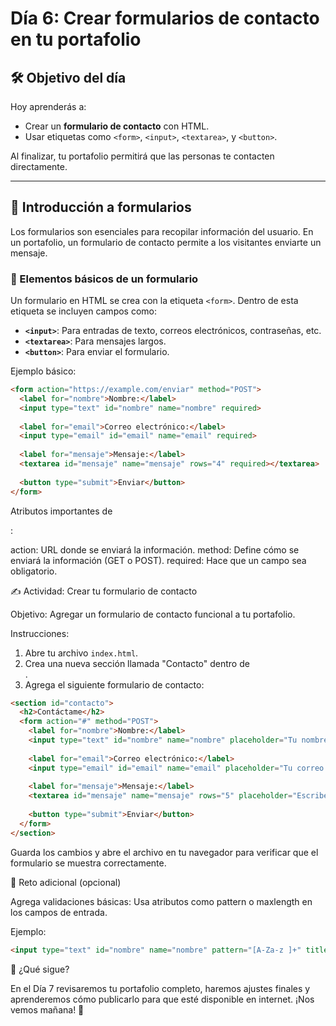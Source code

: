 # Día 6: Crear formularios de contacto en tu portafolio

## 🛠️ Objetivo del día

Hoy aprenderás a:
- Crear un **formulario de contacto** con HTML.
- Usar etiquetas como `<form>`, `<input>`, `<textarea>`, y `<button>`.

Al finalizar, tu portafolio permitirá que las personas te contacten directamente.

---

## 📜 Introducción a formularios

Los formularios son esenciales para recopilar información del usuario. En un portafolio, un formulario de contacto permite a los visitantes enviarte un mensaje.

### 📝 Elementos básicos de un formulario
Un formulario en HTML se crea con la etiqueta `<form>`. Dentro de esta etiqueta se incluyen campos como:
- **`<input>`**: Para entradas de texto, correos electrónicos, contraseñas, etc.
- **`<textarea>`**: Para mensajes largos.
- **`<button>`**: Para enviar el formulario.

Ejemplo básico:
```html
<form action="https://example.com/enviar" method="POST">
  <label for="nombre">Nombre:</label>
  <input type="text" id="nombre" name="nombre" required>
  
  <label for="email">Correo electrónico:</label>
  <input type="email" id="email" name="email" required>
  
  <label for="mensaje">Mensaje:</label>
  <textarea id="mensaje" name="mensaje" rows="4" required></textarea>
  
  <button type="submit">Enviar</button>
</form>
```
Atributos importantes de <form>:

action: URL donde se enviará la información.
method: Define cómo se enviará la información (GET o POST).
required: Hace que un campo sea obligatorio.

✍️ Actividad: Crear tu formulario de contacto

Objetivo:
Agregar un formulario de contacto funcional a tu portafolio.

Instrucciones:
1. Abre tu archivo `index.html`.
2. Crea una nueva sección llamada "Contacto" dentro de <main>.
3. Agrega el siguiente formulario de contacto:
   
```html
<section id="contacto">
  <h2>Contáctame</h2>
  <form action="#" method="POST">
    <label for="nombre">Nombre:</label>
    <input type="text" id="nombre" name="nombre" placeholder="Tu nombre" required>
    
    <label for="email">Correo electrónico:</label>
    <input type="email" id="email" name="email" placeholder="Tu correo electrónico" required>
    
    <label for="mensaje">Mensaje:</label>
    <textarea id="mensaje" name="mensaje" rows="5" placeholder="Escribe tu mensaje aquí..." required></textarea>
    
    <button type="submit">Enviar</button>
  </form>
</section>
```
Guarda los cambios y abre el archivo en tu navegador para verificar que el formulario se muestra correctamente.

🌟 Reto adicional (opcional)

Agrega validaciones básicas: Usa atributos como pattern o maxlength en los campos de entrada. 

Ejemplo:

```html
<input type="text" id="nombre" name="nombre" pattern="[A-Za-z ]+" title="Solo se permiten letras y espacios" required>
```
🌱 ¿Qué sigue?

En el Día 7 revisaremos tu portafolio completo, haremos ajustes finales y aprenderemos cómo publicarlo para que esté disponible en internet. ¡Nos vemos mañana! 🚀
